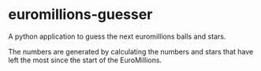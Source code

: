# euromillions-guesser
A python application to guess the next euromillions balls and stars.

The numbers are generated by calculating the numbers and stars that have left the most since the start of the EuroMillions.
